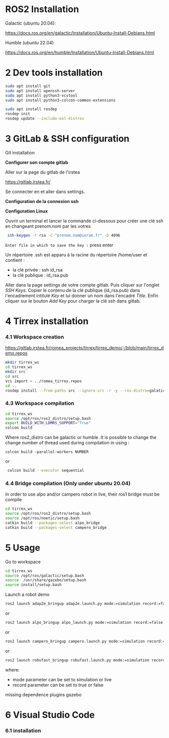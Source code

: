 #  ROS2 Installation

Galactic (ubuntu 20.04):

https://docs.ros.org/en/galactic/Installation/Ubuntu-Install-Debians.html

Humble (ubuntu 22.04)

https://docs.ros.org/en/humble/Installation/Ubuntu-Install-Debians.html



# 2 Dev tools installation

```bash
sudo apt install git
sudo apt install openssh-server
sudo apt install python3-vcstool
sudo apt install python3-colcon-common-extensions

sudo apt install rosdep
rosdep init
rosdep update --include-eol-distros
```



# 3 GitLab & SSH configuration

Git installation

**Configurer son compte gitlab**

Aller sur la page du gitlab de l'irstea

https://gitlab.irstea.fr/

Se connecter en et aller dans settings.

**Configuration de la connexion ssh**

**Configuration Linux**

Ouvrir un terminal et lancer la commande ci-dessous pour créer une clé ssh en changeant prenom.nom par les votres

```bash
 ssh-keygen -t rsa -C "prenom.nom@inrae.fr" -b 4096
```



`Enter file in which to save the key :` press enter

Un répertoire .ssh est apparu à la racine du répertoire /home/user et contient :

- la clé privée : ssh id_rsa
- la clé publique : id_rsa.pub

Aller dans la page settings de votre compte gitlab. Puis cliquer sur l'onglet *SSH Keys*. Copier le contenu de la clé publique (id_rsa.pub) dans l'encadrement intitulé *Key* et lui donner un nom dans l'encadré *Title*. Enfin cliquer sur le bouton *Add Key* pour charger la clé ssh dans gitlab.



# 4 Tirrex installation

### 4.1 Workspace creation

https://gitlab.irstea.fr/romea_projects/tirrex/tirrex_demo/-/blob/main/tirrex_demo.repos

```bash
mkdir tirrex_ws
cd tirrex_ws
mkdir src
cd src
vcs import < ../romea_tirrex.repos
cd ..
rosdep install --from-paths src --ignore-src -r -y --ros-distro=galatic
```

### 4.3 Workspace compilation

```bash
cd tirrex_ws
source /opt/ros/ros2_distro/setup.bash
export BUILD_WITH_LDMRS_SUPPORT="True"
colcon build 
```

Where ros2_distro can be galactic or humble. It is possible to change the change number of thread used during compilation in using :

```shell
colcon build -parallel-workers NUMBER
```

or

```bash
 colcon build --executor sequential
```



### 4.4 Bridge compilation (Only under ubuntu 20.04)

In order to use alpo and/or campero robot in live, their ros1 bridge must be compile

```bash
cd tirrex_ws
source /opt/ros/ros2_distro/setup.bash
source /opt/ros/noetic/setup.bash
catkin build --packages-select alpo_bridge
catkin build --packages-select campero_bridge
```



# 5 Usage

Go to workspace 

```bash
cd tirrex_ws
source /opt/ros/galactic/setup.bash
source  /usr/share/gazebo/setup.bash
source install/setup.bash
```

Launch a robot demo

```bash
ros2 launch adap2e_bringup adap2e.launch.py mode:=simulation record:=false
```

or

```bash
ros2 launch alpo_bringup alpo_launch.py mode:=simulation record:=false
```

or

```bash
ros2 launch campero_bringup campero.launch.py mode:=simulation record:=false
```

or

```bash
ros2 launch robufast_bringup robufast.launch.py mode:=simulation record:=false
```

where:

- mode parameter can be set to simulation or live
- record parameter can be set to true or false 

missing dependence plugins gazebo

# 6 Visual Studio Code

### 6.1 installation